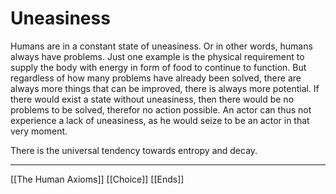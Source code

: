 # Uneasiness

Humans are in a constant state of uneasiness. Or in other words, humans always have problems. Just one example is the physical requirement to supply the body with energy in form of food to continue to function. But regardless of how many problems have already been solved, there are always more things that can be improved, there is always more potential. If there would exist a state without uneasiness, then there would be no problems to be solved, therefor no action possible. An actor can thus not experience a lack of uneasiness, as he would seize to be an actor in that very moment. 

There is the universal tendency towards entropy and decay.

--- 
[[The Human Axioms]]
[[Choice]]
[[Ends]]